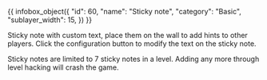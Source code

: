 {{ infobox_object({
	"id": 60,
	"name": "Sticky note",
	"category": "Basic",
	"sublayer_width": 15,
}) }}

Sticky note with custom text, place them on the wall to add hints to other players. Click the configuration button to modify the text on the sticky note.

Sticky notes are limited to 7 sticky notes in a level. Adding any more through level hacking will crash the game.